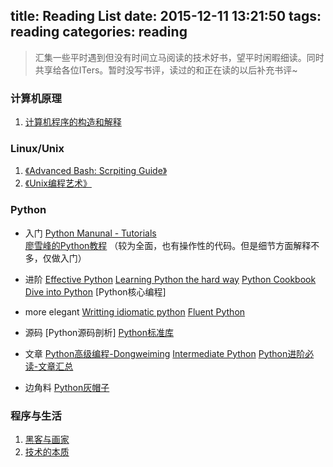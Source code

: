 title: Reading List
date: 2015-12-11 13:21:50
tags: reading
categories: reading
---


>汇集一些平时遇到但没有时间立马阅读的技术好书，望平时闲暇细读。同时共享给各位ITers。暂时没写书评，读过的和正在读的以后补充书评~

### 计算机原理

1. [计算机程序的构造和解释](http://www-inst.eecs.berkeley.edu/~cs61a/fa11/61a-python/content/www/index.html)


### Linux/Unix
1. [《Advanced Bash: Scrpiting Guide》](http://www.tldp.org/LDP/abs/html/)
2. [《Unix编程艺术》](https://book.douban.com/subject/5387401/)

<!--more-->

### Python
- 入门
    [Python Manunal - Tutorials](https://docs.python.org/3/tutorial/    )   
    [廖雪峰的Python教程](http://www.liaoxuefeng.com/wiki/0014316089557264a6b348958f449949df42a6d3a2e542c000) （较为全面，也有操作性的代码。但是细节方面解释不多，仅做入门）

- 进阶
    [Effective Python](http://www.effectivepython.com/)
    [Learning Python the hard way](http://learnpythonthehardway.org/book/)
    [Python Cookbook](http://python3-cookbook.readthedocs.org/zh_CN/latest/)
    [Dive into Python](http://www.diveintopython3.net/table-of-contents.html)
    [Python核心编程]

- more elegant
    [Writting idiomatic python](https://www.jeffknupp.com/writing-idiomatic-python-ebook/)
    [Fluent Python](http://www.amazon.cn/gp/product/1491946008/ref=as_li_ss_tl?ie=UTF8&camp=536&creative=3132&creativeASIN=1491946008&linkCode=as2&tag=flamingtop-23)

- 源码
    [Python源码剖析]
    [Python标准库](https://docs.python.org/3/library/index.html)

- 文章
    [Python高级编程-Dongweiming](http://dongweiming.github.io/Expert-Python/#1)
    [Intermediate Python](http://book.pythontips.com/en/latest/index.html)
    [Python进阶必读-文章汇总](http://dongweiming.github.io/blog/archives/pythonjin-jie-bi-du-hui-zong/)

- 边角料
    [Python灰帽子](https://book.douban.com/subject/6025284/)





### 程序与生活
1. [黑客与画家](https://book.douban.com/subject/6021440/)
2. [技术的本质]()





